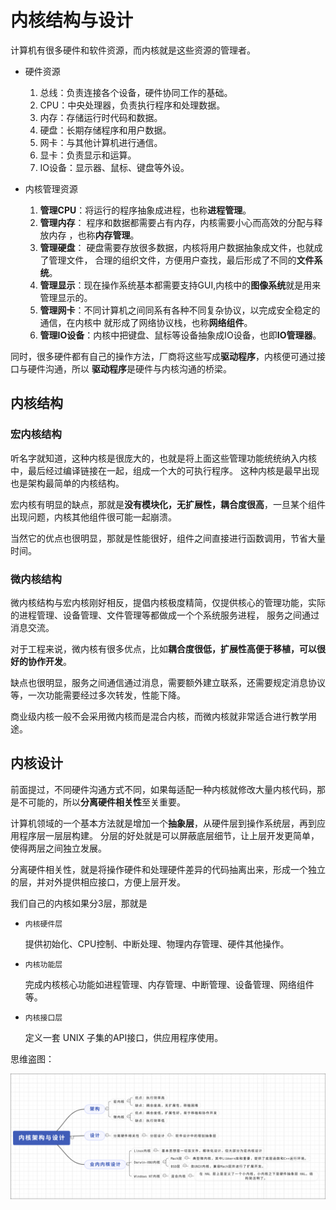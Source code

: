# 内核结构与设计

计算机有很多硬件和软件资源，而内核就是这些资源的管理者。

- 硬件资源

  1. 总线：负责连接各个设备，硬件协同工作的基础。
  2. CPU：中央处理器，负责执行程序和处理数据。
  3. 内存：存储运行时代码和数据。
  4. 硬盘：长期存储程序和用户数据。
  5. 网卡：与其他计算机进行通信。
  6. 显卡：负责显示和运算。
  7. IO设备：显示器、鼠标、键盘等外设。
  
- 内核管理资源
  1. **管理CPU**：将运行的程序抽象成进程，也称**进程管理**。
  2. **管理内存**： 程序和数据都需要占有内存，内核需要小心而高效的分配与释放内存
，也称**内存管理**。
  3. **管理硬盘**： 硬盘需要存放很多数据，内核将用户数据抽象成文件，也就成了管理文件，
合理的组织文件，方便用户查找，最后形成了不同的**文件系统**。
  4. **管理显示**：现在操作系统基本都需要支持GUI,内核中的**图像系统**就是用来管理显示的。
  5. **管理网卡**：不同计算机之间同系有各种不同复杂协议，以完成安全稳定的通信，在内核中
就形成了网络协议栈，也称**网络组件**。
  6. **管理IO设备**：内核中把键盘、鼠标等设备抽象成IO设备，也即**IO管理器**。

同时，很多硬件都有自己的操作方法，厂商将这些写成**驱动程序**，内核便可通过接口与硬件沟通，所以
**驱动程序**是硬件与内核沟通的桥梁。

## 内核结构

### 宏内核结构

听名字就知道，这种内核是很庞大的，也就是将上面这些管理功能统统纳入内核中，最后经过编译链接在一起，组成一个大的可执行程序。
这种内核是最早出现也是架构最简单的内核结构。

宏内核有明显的缺点，那就是**没有模块化，无扩展性，耦合度很高**，一旦某个组件出现问题，内核其他组件很可能一起崩溃。

当然它的优点也很明显，那就是性能很好，组件之间直接进行函数调用，节省大量时间。

### 微内核结构

微内核结构与宏内核刚好相反，提倡内核极度精简，仅提供核心的管理功能，实际的进程管理、设备管理、文件管理等都做成一个个系统服务进程，
服务之间通过消息交流。

对于工程来说，微内核有很多优点，比如**耦合度很低，扩展性高便于移植，可以很好的协作开发**。

缺点也很明显，服务之间通信通过消息，需要额外建立联系，还需要规定消息协议等，一次功能需要经过多次转发，性能下降。

商业级内核一般不会采用微内核而是混合内核，而微内核就非常适合进行教学用途。

## 内核设计

前面提过，不同硬件沟通方式不同，如果每适配一种内核就修改大量内核代码，那是不可能的，所以**分离硬件相关性**至关重要。

计算机领域的一个基本方法就是增加一个**抽象层**，从硬件层到操作系统层，再到应用程序层一层层构建。
分层的好处就是可以屏蔽底层细节，让上层开发更简单，使得两层之间独立发展。

分离硬件相关性，就是将操作硬件和处理硬件差异的代码抽离出来，形成一个独立的层，并对外提供相应接口，方便上层开发。

我们自己的内核如果分3层，那就是

- `内核硬件层`

    提供初始化、CPU控制、中断处理、物理内存管理、硬件其他操作。

- `内核功能层`

    完成内核核心功能如进程管理、内存管理、中断管理、设备管理、网络组件等。
    
- `内核接口层`
    
    定义一套 UNIX 子集的API接口，供应用程序使用。

思维盗图：

![img.png](01.png)

